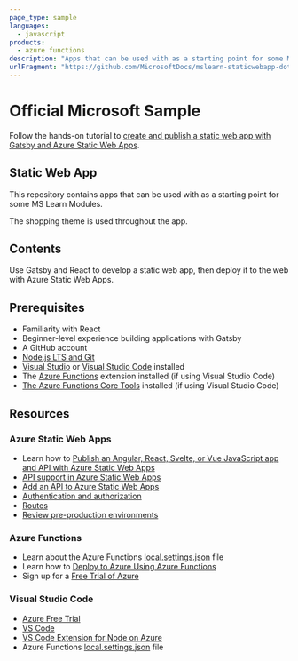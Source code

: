 ```yaml
---
page_type: sample
languages:
  - javascript
products:
  - azure functions
description: "Apps that can be used with as a starting point for some MS Learn Modules."
urlFragment: "https://github.com/MicrosoftDocs/mslearn-staticwebapp-dotnet"
---
```


# Official Microsoft Sample

Follow the hands-on tutorial to [create and publish a static web app with Gatsby and Azure Static Web Apps](https://learn.microsoft.com/en-ie/training/modules/create-deploy-static-webapp-gatsby-app-service/).

## Static Web App

This repository contains apps that can be used with as a starting point for some MS Learn Modules.

The shopping theme is used throughout the app.

## Contents

Use Gatsby and React to develop a static web app, then deploy it to the web with Azure Static Web Apps.

## Prerequisites

- Familiarity with React
- Beginner-level experience building applications with Gatsby
- A GitHub account
- [Node.js LTS and Git](https://nodejs.org/)
- [Visual Studio](https://visualstudio.microsoft.com/vs/?wt.mc_id=mslearn_staticwebapp-github-aapowell) or [Visual Studio Code](https://code.visualstudio.com/?wt.mc_id=mslearn_staticwebapp-github-aapowell) installed
- The [Azure Functions](https://marketplace.visualstudio.com/items?itemName=ms-azuretools.vscode-azurefunctions?wt.mc_id=mslearn_staticwebapp-github-aapowell) extension installed (if using Visual Studio Code)
- [The Azure Functions Core Tools](https://docs.microsoft.com/azure/azure-functions/functions-run-local?wt.mc_id=mslearn_staticwebapp-github-aapowell) installed (if using Visual Studio Code)

## Resources

### Azure Static Web Apps

- Learn how to [Publish an Angular, React, Svelte, or Vue JavaScript app and API with Azure Static Web Apps](https://docs.microsoft.com/learn/modules/publish-app-service-static-web-app-api-dotnet?wt.mc_id=mslearn_staticwebapp-github-aapowell)
- [API support in Azure Static Web Apps](https://docs.microsoft.com/azure/static-web-apps/apis?wt.mc_id=mslearn_staticwebapp-github-aapowell)
- [Add an API to Azure Static Web Apps](https://docs.microsoft.com/azure/static-web-apps/add-api?wt.mc_id=mslearn_staticwebapp-github-aapowell)
- [Authentication and authorization](https://docs.microsoft.com/azure/static-web-apps/authentication-authorization?wt.mc_id=mslearn_staticwebapp-github-aapowell)
- [Routes](https://docs.microsoft.com/azure/static-web-apps/routes?wt.mc_id=mslearn_staticwebapp-github-aapowell)
- [Review pre-production environments](https://docs.microsoft.com/azure/static-web-apps/review-publish-pull-requests?wt.mc_id=mslearn_staticwebapp-github-aapowell)

### Azure Functions

- Learn about the Azure Functions [local.settings.json](https://docs.microsoft.com/azure/azure-functions/functions-run-local#local-settings-file?wt.mc_id=mslearn_staticwebapp-github-aapowell) file
- Learn how to [Deploy to Azure Using Azure Functions](https://code.visualstudio.com/tutorials/functions-extension/getting-started?wt.mc_id=mslearn_staticwebapp-github-aapowell)
- Sign up for a [Free Trial of Azure](https://azure.microsoft.com/free/?wt.mc_id=mslearn_staticwebapp-github-aapowell)

### Visual Studio Code

- [Azure Free Trial](https://azure.microsoft.com/free/?wt.mc_id=mslearn_staticwebapp-github-aapowell)
- [VS Code](https://code.visualstudio.com?wt.mc_id=mslearn_staticwebapp-github-aapowell)
- [VS Code Extension for Node on Azure](https://marketplace.visualstudio.com/items?itemName=ms-vscode.vscode-node-azure-pack&WT.mc_id=mslearn_staticwebapp-github-aapowell)
- Azure Functions [local.settings.json](https://docs.microsoft.com/azure/azure-functions/functions-run-local#local-settings-file?WT.mc_id=mslearn_staticwebapp-github-aapowell) file

